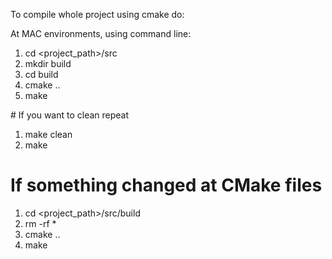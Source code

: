To compile whole project using cmake do:

At MAC environments, using command line:

1) cd <project_path>/src
2) mkdir build
3) cd build
4) cmake ..
5) make

# If you want to clean repeat
1) make clean
2) make

# If something changed at CMake files
1) cd <project_path>/src/build
2) rm -rf *
3) cmake ..
4) make

